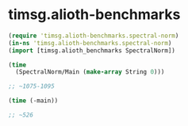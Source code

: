 # timsg.alioth-benchmarks

```clojure
(require 'timsg.alioth-benchmarks.spectral-norm)
(in-ns 'timsg.alioth-benchmarks.spectral-norm)
(import [timsg.alioth_benchmarks SpectralNorm])

(time
  (SpectralNorm/Main (make-array String 0)))

;; ~1075-1095

(time (-main))

;; ~526 
```

